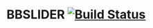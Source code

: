 BBSLIDER [![Build Status](https://travis-ci.org/paveltyavin/bbslider.svg?branch=master)](https://travis-ci.org/paveltyavin/bbslider)
====================================================================================================================================